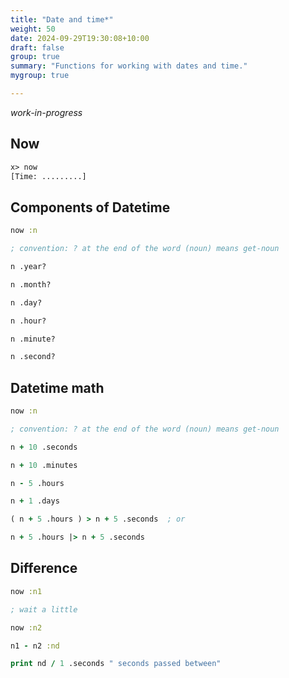 ```yaml
---
title: "Date and time*"
weight: 50
date: 2024-09-29T19:30:08+10:00
draft: false
group: true
summary: "Functions for working with dates and time."
mygroup: true

---
```


*work-in-progress*

## Now


```clojure
x> now
[Time: .........]
```

## Components of Datetime

```clojure
now :n

; convention: ? at the end of the word (noun) means get-noun 

n .year?

n .month?

n .day?

n .hour?

n .minute?

n .second?
```

## Datetime math


```clojure
now :n

; convention: ? at the end of the word (noun) means get-noun 

n + 10 .seconds

n + 10 .minutes

n - 5 .hours

n + 1 .days

( n + 5 .hours ) > n + 5 .seconds  ; or

n + 5 .hours |> n + 5 .seconds

```

## Difference


```clojure
now :n1

; wait a little

now :n2

n1 - n2 :nd

print nd / 1 .seconds " seconds passed between"
```
